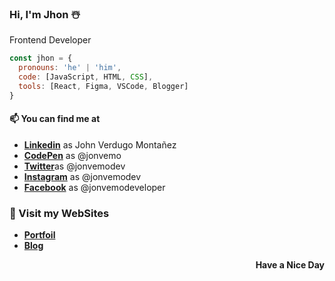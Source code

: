 ### Hi, I'm Jhon ☃️

Frontend Developer

```js
const jhon = {
  pronouns: 'he' | 'him',
  code: [JavaScript, HTML, CSS],
  tools: [React, Figma, VSCode, Blogger]
}
```

#### 📫 You can find me at
- [**Linkedin**](https://www.linkedin.com/in/jonvemo/) as John Verdugo Montañez
- [**CodePen**](https://codepen.io/jonvemo/) as @jonvemo
- [**Twitter**](https://twitter.com/jonvemodev/)as @jonvemodev
- [**Instagram**](https://instagram.com/jonvemodev/) as @jonvemodev
- [**Facebook**](https://facebook.com/jonvemodeveloper/) as @jonvemodeveloper

### 🌿 Visit my WebSites
- [**Portfoil**](https://jonvenmo.com)
- [**Blog**](https://jonvenmo.blogspot.com)

<p align="right"><b>Have a Nice Day</b></p>

<!--[![jhon's github stats](https://github-readme-stats.vercel.app/api?username=rettouseisama)](https://github.com/rettouseisama/github-readme-stats)
![me](https://cdn-icons-png.flaticon.com/16/220/220208.png)
![me](https://cdn-icons-png.flaticon.com/16/1384/1384065.png)
![me](https://cdn-icons-png.flaticon.com/16/2111/2111341.png)
-->
<!--
Here are some ideas to get you started:
- 🔭 I’m currently working on ...
- 🌱 I’m currently learning ...
- 👯 I’m looking to collaborate on ...
- 🤔 I’m looking for help with ...
- 💬 Ask me about ...
- 📫 How to reach me: ...
- 😄 Pronouns: ...
- ⚡ Fun fact: ...
-->
